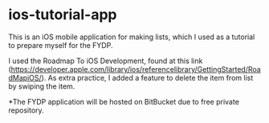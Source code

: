 # ios-tutorial-app
This is an iOS mobile application for making lists, which I used as a tutorial to prepare myself for the FYDP. 

I used the Roadmap To iOS Development, found at this link (https://developer.apple.com/library/ios/referencelibrary/GettingStarted/RoadMapiOS/). As extra practice, I added a feature to delete the item from list by swiping the item.  

*The FYDP application will be hosted on BitBucket due to free private repository.